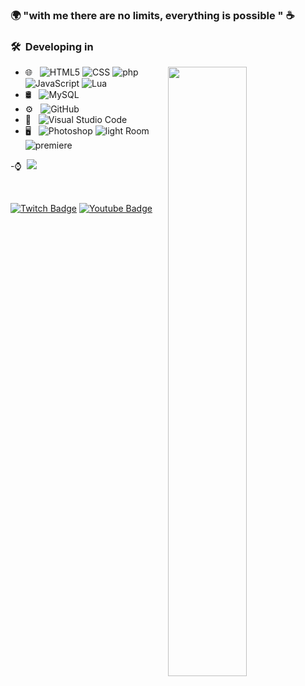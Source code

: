 ### 🌍 "with me there are no limits, everything is possible " ☕

<h3> 🛠 &nbsp;Developing in </h3>
<img width="50%" align="right" src= "https://discord.c99.nl/widget/theme-4/439553801075163136.png">


- 🌐 &nbsp;
  ![HTML5](https://img.shields.io/badge/-HTML5-333333?style=flat&logo=HTML5)
  ![CSS](https://img.shields.io/badge/-CSS-333333?style=flat&logo=CSS3&logoColor=1572B6)
![php](https://img.shields.io/badge/-PHP-333333?style=flat&logo=php)
  ![JavaScript](https://img.shields.io/badge/-JavaScript-333333?style=flat&logo=javascript)
  ![Lua](https://img.shields.io/badge/-Lua-333333?style=flat&logo=lua)
- 🛢 &nbsp;
  ![MySQL](https://img.shields.io/badge/-MySQL-333333?style=flat&logo=mysql)
- ⚙️ &nbsp;
  ![GitHub](https://img.shields.io/badge/-GitHub-333333?style=flat&logo=github)
- 🔧 &nbsp;
  ![Visual Studio Code](https://img.shields.io/badge/-Visual%20Studio%20Code-333333?style=flat&logo=visual-studio-code&logoColor=007ACC)
- 🖥 &nbsp;
  ![Photoshop](https://img.shields.io/badge/-Photoshop-333333?style=flat&logo=adobe-photoshop)
  ![light Room](https://img.shields.io/badge/-LightRoom-333333?style=flat&logo=adobe-lightroom)
 ![premiere](https://img.shields.io/badge/-Premiere-333333?style=flat&logo=adobe-premiere-pro)


-⌚&nbsp;
![](https://komarev.com/ghpvc/?username=kramosprog&color=blue)



<br/>

[![Twitch Badge](https://img.shields.io/badge/-Twitch-7532a8?style=flat-square&labelColor=7532a8&logo=twitch&logoColor=white&link=https://twitch.tv/kramosoz)](https://twitch.tv/kramosoz) [![Youtube Badge](https://img.shields.io/badge/-Youtube-FF0000?style=flat-square&labelColor=FF0000&logo=youtube&logoColor=white&link=https://www.youtube.com/channel/UCF0z5YjiR4UVf86dNXFNxQQ)](https://www.youtube.com/channel/UCF0z5YjiR4UVf86dNXFNxQQ)






